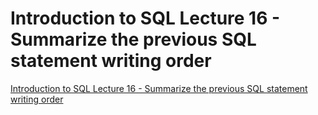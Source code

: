 # Introduction to SQL Lecture 16 - Summarize the previous SQL statement writing order
[Introduction to SQL Lecture 16 - Summarize the previous SQL statement writing order](https://aiwithcloud.com/2022/09/15/introduction_to_sql_lecture_16___summarize_the_previous_sql_statement_writing_order/)